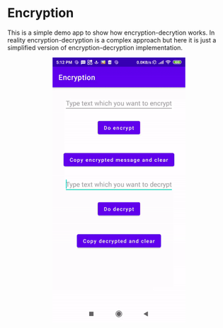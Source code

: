 # Encryption
This is a simple demo app to show how encryption-decrytion works. In reality encryption-decryption is a complex approach but here it is just a simplified version of encryption-decryption implementation. 

<p align="center">
  <img src="https://github.com/Gkemon/Encryption/blob/master/ezgif.com-gif-maker.gif" alt="Demo" width="300" /> 
</p>
